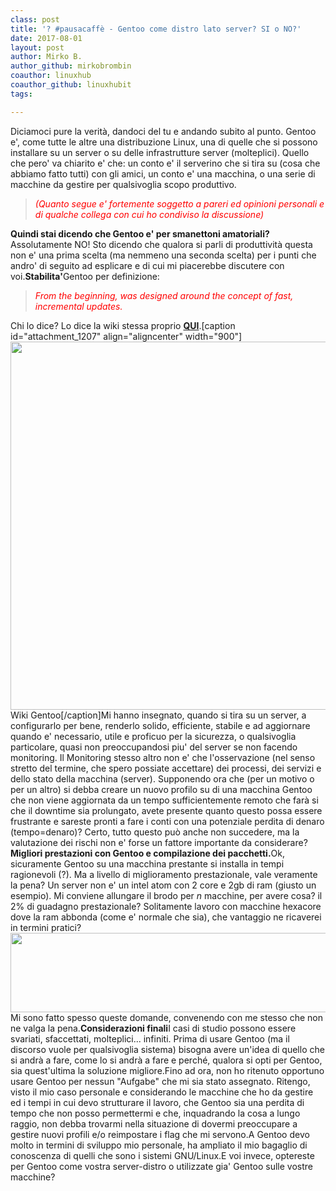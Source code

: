 ```yaml
---
class: post
title: '? #pausacaffè - Gentoo come distro lato server? SI o NO?'
date: 2017-08-01
layout: post
author: Mirko B.
author_github: mirkobrombin
coauthor: linuxhub
coauthor_github: linuxhubit
tags:

---
```

Diciamoci pure la verità, dandoci del tu e andando subito al punto. Gentoo e', come tutte le altre una distribuzione Linux, una di quelle che si possono installare su un server o su delle infrastrutture server (molteplici). Quello che pero' va chiarito e' che: un conto e' il serverino che si tira su (cosa che abbiamo fatto tutti) con gli amici, un conto e' una macchina, o una serie di macchine da gestire per qualsivoglia scopo produttivo.<blockquote><span style="color: #ff0000;"><i>(Quanto segue e' fortemente soggetto a pareri ed opinioni personali e di qualche collega con cui ho condiviso la discussione)</i></span></blockquote><b>Quindi stai dicendo che Gentoo e' per smanettoni amatoriali?</b>Assolutamente NO! Sto dicendo che qualora si parli di produttività questa non e' una prima scelta (ma nemmeno una seconda scelta) per i punti che andro' di seguito ad esplicare e di cui mi piacerebbe discutere con voi.<b>Stabilita'</b>Gentoo per definizione:<blockquote><span style="color: #ff0000;"><i>From the beginning, was designed around the concept of fast, incremental updates.</i></span></blockquote>Chi lo dice? Lo dice la wiki stessa proprio <a href="https://wiki.gentoo.org/wiki/Upgrading_Gentoo"><b>QUI</b></a>.[caption id="attachment_1207" align="aligncenter" width="900"]<img class="wp-image-1207 size-large size-full wp-image-73" src="https://linuxhub.it/wordpress/wp-content/uploads/2017/08/Screenshot_20170801_144010-1024x670.png" alt="" width="900" height="589" /> Wiki Gentoo[/caption]Mi hanno insegnato, quando si tira su un server, a configurarlo per bene, renderlo solido, efficiente, stabile e ad aggiornare quando e' necessario, utile e proficuo per la sicurezza, o qualsivoglia particolare, quasi non preoccupandosi piu' del server se non facendo monitoring. Il Monitoring stesso altro non e' che l'osservazione (nel senso stretto del termine, che spero possiate accettare) dei processi, dei servizi e dello stato della macchina (server). Supponendo ora che (per un motivo o per un altro) si debba creare un nuovo profilo su di una macchina Gentoo che non viene aggiornata da un tempo sufficientemente remoto che farà si che il downtime sia prolungato, avete presente quanto questo possa essere frustrante e sareste pronti a fare i conti con una potenziale perdita di denaro (tempo=denaro)? Certo, tutto questo può anche non succedere, ma la valutazione dei rischi non e' forse un fattore importante da considerare?<b>Migliori prestazioni con Gentoo e compilazione dei pacchetti.</b>Ok, sicuramente Gentoo su una macchina prestante si installa in tempi ragionevoli (?). Ma a livello di miglioramento prestazionale, vale veramente la pena? Un server non e' un intel atom con 2 core e 2gb di ram (giusto un esempio). Mi conviene allungare il brodo per <i>n</i> macchine, per avere cosa? il 2% di guadagno prestazionale? Solitamente lavoro con macchine hexacore dove la ram abbonda (come e' normale che sia), che vantaggio ne ricaverei in termini pratici?<img class="alignnone size-full wp-image-1209 size-full wp-image-74" src="https://linuxhub.it/wordpress/wp-content/uploads/2017/08/Screenshot_20170801_161155.png" alt="" width="760" height="127" />Mi sono fatto spesso queste domande, convenendo con me stesso che non ne valga la pena.<b>Considerazioni finali</b>I casi di studio possono essere svariati, sfaccettati, molteplici... infiniti. Prima di usare Gentoo (ma il discorso vuole per qualsivoglia sistema) bisogna avere un'idea di quello che si andrà a fare, come lo si andrà a fare e perché, qualora si opti per Gentoo, sia quest'ultima la soluzione migliore.Fino ad ora, non ho ritenuto opportuno usare Gentoo per nessun "Aufgabe" che mi sia stato assegnato. Ritengo, visto il mio caso personale e considerando le macchine che ho da gestire ed i tempi in cui devo strutturare il lavoro, che Gentoo sia una perdita di tempo che non posso permettermi e che, inquadrando la cosa a lungo raggio, non debba trovarmi nella situazione di dovermi preoccupare a gestire nuovi profili e/o reimpostare i flag che mi servono.A Gentoo devo molto in termini di sviluppo mio personale, ha ampliato il mio bagaglio di conoscenza di quelli che sono i sistemi GNU/Linux.E voi invece, optereste per Gentoo come vostra server-distro o utilizzate gia' Gentoo sulle vostre macchine?